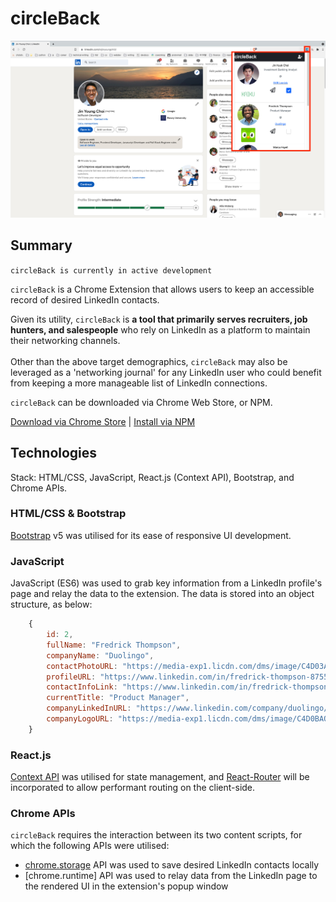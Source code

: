 # circleBack

<img src="/public/changelog/README_UI.jpg" alt="circleBack UI demo" title="circleBack UI demo" width="auto">

## Summary

`circleBack is currently in active development`

`circleBack` is a Chrome Extension that allows users to keep an accessible record of desired LinkedIn contacts.

Given its utility, `circleBack` is **a tool that primarily serves recruiters, job hunters, and salespeople** who rely on LinkedIn as a platform to maintain their networking channels.\
<br />
Other than the above target demographics, `circleBack` may also be leveraged as a 'networking journal' for any LinkedIn user who could benefit from keeping a more manageable list of LinkedIn connections.

`circleBack` can be downloaded via Chrome Web Store, or NPM.

[Download via Chrome Store](https://chrome.google.com/webstore/category/extensions) | [Install via NPM](https://www.npmjs.com/search?q=circleback)

## Technologies
Stack: HTML/CSS, JavaScript, React.js (Context API), Bootstrap, and Chrome APIs.

### HTML/CSS & Bootstrap

[Bootstrap](https://getbootstrap.com/) v5 was utilised for its ease of responsive UI development.

### JavaScript

JavaScript (ES6) was used to grab key information from a LinkedIn profile's page and relay the data to the extension.
The data is stored into an object structure, as below:

```js
    {
        id: 2,
        fullName: "Fredrick Thompson",
        companyName: "Duolingo",
        contactPhotoURL: "https://media-exp1.licdn.com/dms/image/C4D03AQHP0cXj4vHuKQ/profile-displayphoto-shrink_200_200/0/1541293291804?e=1637798400&v=beta&t=w2UPH4hNjZbVN_ZnFYeFhHuxKLMl7lm-eqB39UuYZmo",
        profileURL: "https://www.linkedin.com/in/fredrick-thompson-875520174/",
        contactInfoLink: "https://www.linkedin.com/in/fredrick-thompson-875520174/detail/contact-info/",
        currentTitle: "Product Manager",
        companyLinkedInURL: "https://www.linkedin.com/company/duolingo/",
        companyLogoURL: "https://media-exp1.licdn.com/dms/image/C4D0BAQGXpleTj4FpbQ/company-logo_100_100/0/1627908234168?e=1640217600&v=beta&t=Lf1_rh0GK-wBeGwVZiaMGt7B0RGBJAjn2EA-oLPriZc",
    }
```

### React.js

[Context API](https://github.com/jinyoungch0i/react-context) was utilised for state management, and [React-Router](https://reactrouter.com/) will be incorporated to allow performant routing on the client-side.

### Chrome APIs

`circleBack` requires the interaction between its two content scripts, for which the following APIs were utilised:
- [chrome.storage](https://developer.chrome.com/docs/extensions/reference/storage/) API was used to save desired LinkedIn contacts locally
- [chrome.runtime] API was used to relay data from the LinkedIn page to the rendered UI in the extension's popup window
